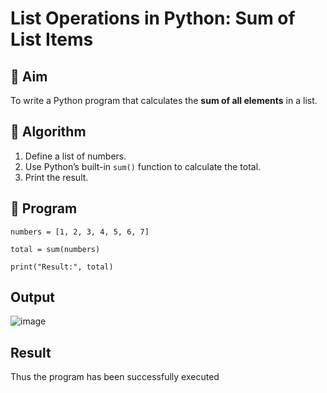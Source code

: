 # List Operations in Python: Sum of List Items

## 🎯 Aim
To write a Python program that calculates the **sum of all elements** in a list.

## 🧠 Algorithm
1. Define a list of numbers.
2. Use Python’s built-in `sum()` function to calculate the total.
3. Print the result.

## 🧾 Program
```
numbers = [1, 2, 3, 4, 5, 6, 7]

total = sum(numbers)

print("Result:", total)
```

## Output
![image](https://github.com/user-attachments/assets/8b266add-b19b-44fe-b7f6-87e9470f2bdc)
## Result
Thus the program has been successfully executed 
